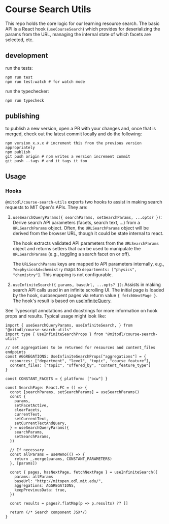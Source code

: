 # Course Search Utils

This repo holds the core logic for our learning resource search. The basic API
is a React hook (`useCourseSearch`) which provides for deserializing the params from
the URL, managing the internal state of which facets are selected, etc.

## development

run the tests:

```
npm run test
npm run test:watch # for watch mode
```

run the typechecker:

```
npm run typecheck
```

## publishing

to publish a new version, open a PR with your changes and, once that is merged, check
out the latest commit locally and do the following:

```
npm version x.x.x # increment this from the previous version appropriately
npm publish
git push origin # npm writes a version increment commit
git push --tags # and it tags it too
```

## Usage

### Hooks

`@mitodl/course-search-utils` exports two hooks to assist in making search requests to MIT Open's APIs. They are:

1. `useSearchQueryParams({ searchParams, setSearchParams, ...opts? })`: Derive search API parameters (facets, search text, ...) from a `URLSearchParams` object. Often, the `URLSearchParams` object will be derived from the browser URL, though it could be state internal to react.

   The hook extracts validated API parameters from the `URLSearchParams` object and returns setters that can be used to manipulate the `URLSearchParams` (e.g., toggling a search facet on or off).

   The `URLSearchParams` keys are mapped to API parameters internally, e.g., `?d=physics&d=chemistry` maps to `departments: ["physics", "chemistry"]`. This mapping is not configurable.

2. `useInfiniteSearch({ params, baseUrl, ...opts? })`: Assists in making search API calls used in an infinite scrolling UI. The initial page is loaded by the hook, susbsequent pages via returm value `{ fetchNextPage }`. The hook's result is based on [useInfiniteQuery](https://tanstack.com/query/v4/docs/framework/react/reference/useInfiniteQuery).

See Typescript annotations and docstrings for more information on hook props and results. Typical usage might look like:

```tsx
import { useSearchQueryParams, useInfiniteSearch, } from "@mitodl/course-search-utils"
import type { UseInfiniteSearchProps } from "@mitodl/course-search-utils"

// set aggregations to be returned for resources and content_files endpoints
const AGGREGATIONS: UseInfiniteSearchProps["aggregations"] = {
  resources: ["department", "level", "topic", "course_feature"],
  content_files: ["topic", "offered_by", "content_feature_type"]
}

const CONSTANT_FACETS = { platform: ["ocw"] }

const SearchPage: React.FC = () => {
  const [searchParams, setSearchParams] = useSearchParams()
  const {
    params,
    setFacetActive,
    clearFacets,
    currentText,
    setCurrentText,
    setCurrentTextAndQuery,
  } = useSearchQueryParams({
    searchParams,
    setSearchParams,
  })

  // If necessary
  const allParams = useMemo(() => {
    return _.merge(params, CONSTANT_PARAMETERS)
  }, [params])

  const { pages, hasNextPage, fetchNextPage } = useInfiniteSearch({
    params: allParams
    baseUrl: "http://mitopen.odl.mit.edu/",
    aggregations: AGGREGATIONS,
    keepPreviousData: true,
  })

  const results = pages?.flatMap(p => p.results) ?? []

  return (/* Search component JSX*/)
}
```
